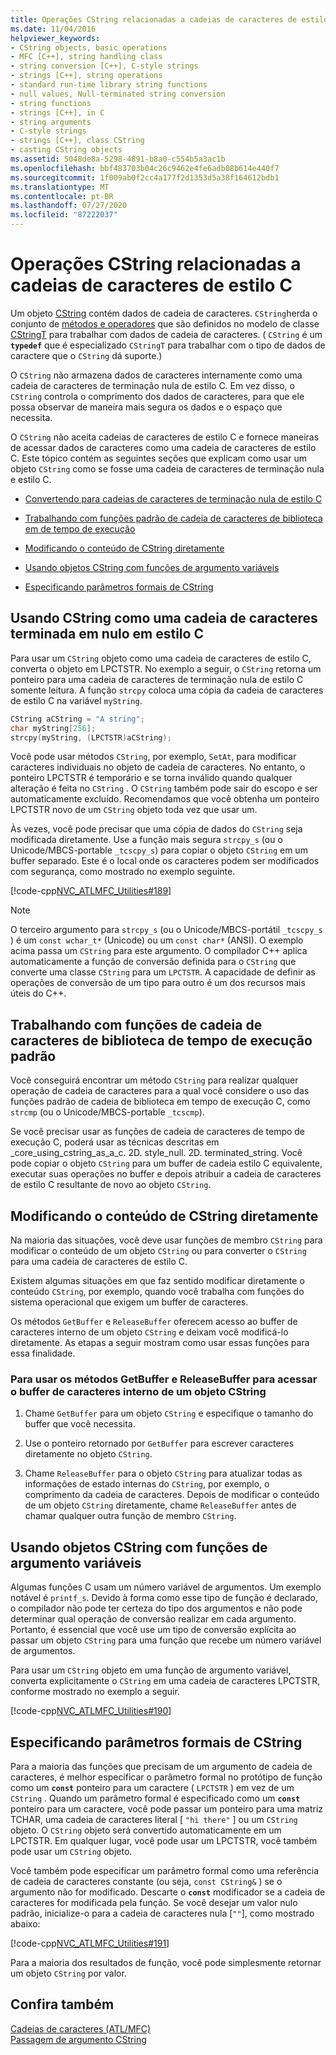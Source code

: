 ```yaml
---
title: Operações CString relacionadas a cadeias de caracteres de estilo C
ms.date: 11/04/2016
helpviewer_keywords:
- CString objects, basic operations
- MFC [C++], string handling class
- string conversion [C++], C-style strings
- strings [C++], string operations
- standard run-time library string functions
- null values, Null-terminated string conversion
- string functions
- strings [C++], in C
- string arguments
- C-style strings
- strings [C++], class CString
- casting CString objects
ms.assetid: 5048de8a-5298-4891-b8a0-c554b5a3ac1b
ms.openlocfilehash: bbf483703b04c26c9462e4fe6adb08b614e440f7
ms.sourcegitcommit: 1f009ab0f2cc4a177f2d1353d5a38f164612bdb1
ms.translationtype: MT
ms.contentlocale: pt-BR
ms.lasthandoff: 07/27/2020
ms.locfileid: "87222037"
---
```

# <a name="cstring-operations-relating-to-c-style-strings"></a>Operações CString relacionadas a cadeias de caracteres de estilo C

Um objeto [CString](../atl-mfc-shared/using-cstring.md) contém dados de cadeia de caracteres. `CString`herda o conjunto de [métodos e operadores](../atl-mfc-shared/reference/cstringt-class.md) que são definidos no modelo de classe [CStringT](../atl-mfc-shared/reference/cstringt-class.md) para trabalhar com dados de cadeia de caracteres. ( `CString` é um **`typedef`** que é especializado `CStringT` para trabalhar com o tipo de dados de caractere que o `CString` dá suporte.)

O `CString` não armazena dados de caracteres internamente como uma cadeia de caracteres de terminação nula de estilo C. Em vez disso, o `CString` controla o comprimento dos dados de caracteres, para que ele possa observar de maneira mais segura os dados e o espaço que necessita.

O `CString` não aceita cadeias de caracteres de estilo C e fornece maneiras de acessar dados de caracteres como uma cadeia de caracteres de estilo C. Este tópico contém as seguintes seções que explicam como usar um objeto `CString` como se fosse uma cadeia de caracteres de terminação nula e estilo C.

- [Convertendo para cadeias de caracteres de terminação nula de estilo C](#_core_using_cstring_as_a_c.2d.style_null.2d.terminated_string)

- [Trabalhando com funções padrão de cadeia de caracteres de biblioteca em de tempo de execução](#_core_working_with_standard_run.2d.time_library_string_functions)

- [Modificando o conteúdo de CString diretamente](#_core_modifying_cstring_contents_directly)

- [Usando objetos CString com funções de argumento variáveis](#_core_using_cstring_objects_with_variable_argument_functions)

- [Especificando parâmetros formais de CString](#_core_specifying_cstring_formal_parameters)

## <a name="using-cstring-as-a-c-style-null-terminated-string"></a><a name="_core_using_cstring_as_a_c.2d.style_null.2d.terminated_string"></a>Usando CString como uma cadeia de caracteres terminada em nulo em estilo C

Para usar um `CString` objeto como uma cadeia de caracteres de estilo C, converta o objeto em LPCTSTR. No exemplo a seguir, o `CString` retorna um ponteiro para uma cadeia de caracteres de terminação nula de estilo C somente leitura. A função `strcpy` coloca uma cópia da cadeia de caracteres de estilo C na variável `myString`.

```cpp
CString aCString = "A string";
char myString[256];
strcpy(myString, (LPCTSTR)aCString);
```

Você pode usar métodos `CString`, por exemplo, `SetAt`, para modificar caracteres individuais no objeto de cadeia de caracteres. No entanto, o ponteiro LPCTSTR é temporário e se torna inválido quando qualquer alteração é feita no `CString` . O `CString` também pode sair do escopo e ser automaticamente excluído. Recomendamos que você obtenha um ponteiro LPCTSTR novo de um `CString` objeto toda vez que usar um.

Às vezes, você pode precisar que uma cópia de dados do `CString` seja modificada diretamente. Use a função mais segura `strcpy_s` (ou o Unicode/MBCS-portable `_tcscpy_s`) para copiar o objeto `CString` em um buffer separado. Este é o local onde os caracteres podem ser modificados com segurança, como mostrado no exemplo seguinte.

[!code-cpp[NVC_ATLMFC_Utilities#189](../atl-mfc-shared/codesnippet/cpp/cstring-operations-relating-to-c-style-strings_1.cpp)]

> [!NOTE]
> O terceiro argumento para `strcpy_s` (ou o Unicode/MBCS-portátil `_tcscpy_s` ) é um `const wchar_t*` (Unicode) ou um `const char*` (ANSI). O exemplo acima passa um `CString` para este argumento. O compilador C++ aplica automaticamente a função de conversão definida para o `CString` que converte uma classe `CString` para um `LPCTSTR`. A capacidade de definir as operações de conversão de um tipo para outro é um dos recursos mais úteis do C++.

## <a name="working-with-standard-run-time-library-string-functions"></a><a name="_core_working_with_standard_run.2d.time_library_string_functions"></a>Trabalhando com funções de cadeia de caracteres de biblioteca de tempo de execução padrão

Você conseguirá encontrar um método `CString` para realizar qualquer operação de cadeia de caracteres para a qual você considere o uso das funções padrão de cadeia de biblioteca em tempo de execução C, como `strcmp` (ou o Unicode/MBCS-portable `_tcscmp`).

Se você precisar usar as funções de cadeia de caracteres de tempo de execução C, poderá usar as técnicas descritas em _core_using_cstring_as_a_c. 2D. style_null. 2D. terminated_string. Você pode copiar o objeto `CString` para um buffer de cadeia estilo C equivalente, executar suas operações no buffer e depois atribuir a cadeia de caracteres de estilo C resultante de novo ao objeto `CString`.

## <a name="modifying-cstring-contents-directly"></a><a name="_core_modifying_cstring_contents_directly"></a>Modificando o conteúdo de CString diretamente

Na maioria das situações, você deve usar funções de membro `CString` para modificar o conteúdo de um objeto `CString` ou para converter o `CString` para uma cadeia de caracteres de estilo C.

Existem algumas situações em que faz sentido modificar diretamente o conteúdo `CString`, por exemplo, quando você trabalha com funções do sistema operacional que exigem um buffer de caracteres.

Os métodos `GetBuffer` e `ReleaseBuffer` oferecem acesso ao buffer de caracteres interno de um objeto `CString` e deixam você modificá-lo diretamente. As etapas a seguir mostram como usar essas funções para essa finalidade.

### <a name="to-use-getbuffer-and-releasebuffer-to-access-the-internal-character-buffer-of-a-cstring-object"></a>Para usar os métodos GetBuffer e ReleaseBuffer para acessar o buffer de caracteres interno de um objeto CString

1. Chame `GetBuffer` para um objeto `CString` e especifique o tamanho do buffer que você necessita.

1. Use o ponteiro retornado por `GetBuffer` para escrever caracteres diretamente no objeto `CString`.

1. Chame `ReleaseBuffer` para o objeto `CString` para atualizar todas as informações de estado internas do `CString`, por exemplo, o comprimento da cadeia de caracteres. Depois de modificar o conteúdo de um objeto `CString` diretamente, chame `ReleaseBuffer` antes de chamar qualquer outra função de membro `CString`.

## <a name="using-cstring-objects-with-variable-argument-functions"></a><a name="_core_using_cstring_objects_with_variable_argument_functions"></a>Usando objetos CString com funções de argumento variáveis

Algumas funções C usam um número variável de argumentos. Um exemplo notável é `printf_s`. Devido à forma como esse tipo de função é declarado, o compilador não pode ter certeza do tipo dos argumentos e não pode determinar qual operação de conversão realizar em cada argumento. Portanto, é essencial que você use um tipo de conversão explícita ao passar um objeto `CString` para uma função que recebe um número variável de argumentos.

Para usar um `CString` objeto em uma função de argumento variável, converta explicitamente o `CString` em uma cadeia de caracteres LPCTSTR, conforme mostrado no exemplo a seguir.

[!code-cpp[NVC_ATLMFC_Utilities#190](../atl-mfc-shared/codesnippet/cpp/cstring-operations-relating-to-c-style-strings_2.cpp)]

## <a name="specifying-cstring-formal-parameters"></a><a name="_core_specifying_cstring_formal_parameters"></a>Especificando parâmetros formais de CString

Para a maioria das funções que precisam de um argumento de cadeia de caracteres, é melhor especificar o parâmetro formal no protótipo de função como um **`const`** ponteiro para um caractere ( `LPCTSTR` ) em vez de um `CString` . Quando um parâmetro formal é especificado como um **`const`** ponteiro para um caractere, você pode passar um ponteiro para uma matriz TCHAR, uma cadeia de caracteres literal [ `"hi there"` ] ou um `CString` objeto. O `CString` objeto será convertido automaticamente em um LPCTSTR. Em qualquer lugar, você pode usar um LPCTSTR, você também pode usar um `CString` objeto.

Você também pode especificar um parâmetro formal como uma referência de cadeia de caracteres constante (ou seja, `const CString&` ) se o argumento não for modificado. Descarte o **`const`** modificador se a cadeia de caracteres for modificada pela função. Se você desejar um valor nulo padrão, inicialize-o para a cadeia de caracteres nula [`""`], como mostrado abaixo:

[!code-cpp[NVC_ATLMFC_Utilities#191](../atl-mfc-shared/codesnippet/cpp/cstring-operations-relating-to-c-style-strings_3.cpp)]

Para a maioria dos resultados de função, você pode simplesmente retornar um objeto `CString` por valor.

## <a name="see-also"></a>Confira também

[Cadeias de caracteres (ATL/MFC)](../atl-mfc-shared/strings-atl-mfc.md)<br/>
[Passagem de argumento CString](../atl-mfc-shared/cstring-argument-passing.md)
